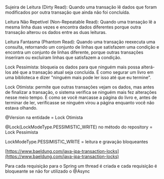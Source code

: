 Sujeira de Leitura (Dirty Read): Quando uma transação lê dados que foram modificados por outra transação que ainda não foi concluída.

Leitura Não Repetível (Non-Repeatable Read): Quando uma transação lê a mesma linha duas vezes e encontra dados diferentes porque outra transação alterou os dados entre as duas leituras.

Leitura Fantasma (Phantom Read): Quando uma transação reexecuta uma consulta, retornando um conjunto de linhas que satisfazem uma condição e encontra um conjunto de linhas diferente, porque outras transações inseriram ou excluíram linhas que satisfazem a condição.

Lock Pessimista: bloqueia os dados para que ninguém mais possa alterá-los até que a transação atual seja concluída. É como segurar um livro em uma biblioteca e dizer "ninguém mais pode ler isso até que eu termine".

Lock Otimista: permite que outras transações vejam os dados, mas antes de finalizar a transação, o sistema verifica se ninguém mais fez alterações nesse meio tempo. É como se você marcasse a página do livro e, antes de terminar de ler, verificasse se ninguém virou a página enquanto você não estava olhando.

@Version na entidade = Lock Otimista

@Lock(LockModeType.PESSIMISTIC_WRITE) no método do repository = Lock Pessimista

LockModeType.PESSIMISTIC_WRITE = leitura e gravação bloqueantes

[https://www.baeldung.com/java-jpa-transaction-locks](https://www.baeldung.com/java-jpa-transaction-locks)

Para cada requisição para o Spring um thread é criada e cada requisição é bloqueante se não for utilizado o @Async
